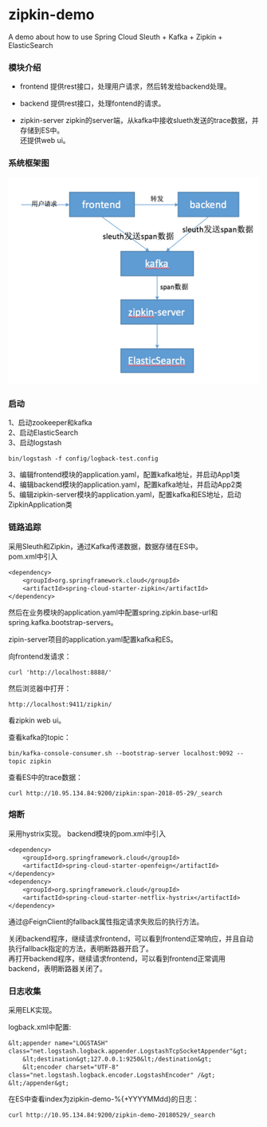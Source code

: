 # zipkin-demo
A demo about how to use Spring Cloud Sleuth + Kafka + Zipkin + ElasticSearch

### 模块介绍
* frontend
提供rest接口，处理用户请求，然后转发给backend处理。

* backend
提供rest接口，处理fontend的请求。


* zipkin-server
zipkin的server端，从kafka中接收slueth发送的trace数据，并存储到ES中。  
还提供web ui。

### 系统框架图
![zipkin-demo](zipkin-demo.jpeg)


### 启动
1、启动zookeeper和kafka  
2、启动ElasticSearch  
3、启动logstash  
```
bin/logstash -f config/logback-test.config
``` 
3、编辑frontend模块的application.yaml，配置kafka地址，并启动App1类   
4、编辑backend模块的application.yaml，配置kafka地址，并启动App2类  
5、编辑zipkin-server模块的application.yaml，配置kafka和ES地址，启动ZipkinApplication类  


### 链路追踪
采用Sleuth和Zipkin，通过Kafka传递数据，数据存储在ES中。  
pom.xml中引入
```
<dependency>
    <groupId>org.springframework.cloud</groupId>
    <artifactId>spring-cloud-starter-zipkin</artifactId>
</dependency>
```
然后在业务模块的application.yaml中配置spring.zipkin.base-url和spring.kafka.bootstrap-servers。

zipin-server项目的application.yaml配置kafka和ES。

向frontend发请求：
```
curl 'http://localhost:8888/'
```

然后浏览器中打开：
```
http://localhost:9411/zipkin/
```
看zipkin web ui。


查看kafka的topic：
```
bin/kafka-console-consumer.sh --bootstrap-server localhost:9092 --topic zipkin
```

查看ES中的trace数据：
```
curl http://10.95.134.84:9200/zipkin:span-2018-05-29/_search
```


### 熔断
采用hystrix实现。
backend模块的pom.xml中引入
```
<dependency>
    <groupId>org.springframework.cloud</groupId>
    <artifactId>spring-cloud-starter-openfeign</artifactId>
</dependency>
<dependency>
    <groupId>org.springframework.cloud</groupId>
    <artifactId>spring-cloud-starter-netflix-hystrix</artifactId>
</dependency>

```
通过@FeignClient的fallback属性指定请求失败后的执行方法。

关闭backend程序，继续请求frontend，可以看到frontend正常响应，并且自动执行fallback指定的方法，表明断路器开启了。  
再打开backend程序，继续请求frontend，可以看到frontend正常调用backend，表明断路器关闭了。


### 日志收集
采用ELK实现。

logback.xml中配置:
```
&lt;appender name="LOGSTASH" class="net.logstash.logback.appender.LogstashTcpSocketAppender"&gt;
    &lt;destination&gt;127.0.0.1:9250&lt;/destination&gt;
    &lt;encoder charset="UTF-8" class="net.logstash.logback.encoder.LogstashEncoder" /&gt;
&lt;/appender&gt;
```


在ES中查看index为zipkin-demo-%{+YYYYMMdd}的日志：
```
curl http://10.95.134.84:9200/zipkin-demo-20180529/_search
```